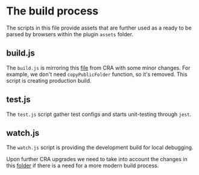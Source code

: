 # The build process

The scripts in this file provide assets that are further used as a ready to be parsed by browsers within the plugin `assets` folder.

## build.js

The `build.js` is mirroring this [file](https://github.com/facebook/create-react-app/blob/master/packages/react-scripts/scripts/build.js) from CRA with some minor changes. For example, we don't need `copyPublicFolder` function, so it's removed.
This script is creating production build.

## test.js

The `test.js` script gather test configs and starts unit-testing through `jest`.

## watch.js

The `watch.js` script is providing the development build for local debugging.

Upon further CRA upgrades we need to take into account the changes in this [folder](https://github.com/facebook/create-react-app/tree/master/packages/react-scripts/scripts) if there is a need for a more modern build process.
